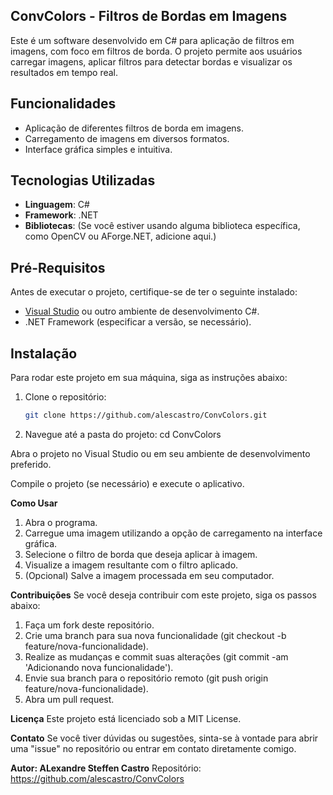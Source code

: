 ## ConvColors - Filtros de Bordas em Imagens

Este é um software desenvolvido em C# para aplicação de filtros em imagens, com foco em filtros de borda. O projeto permite aos usuários carregar imagens, aplicar filtros para detectar bordas e visualizar os resultados em tempo real.

## Funcionalidades

- Aplicação de diferentes filtros de borda em imagens.
- Carregamento de imagens em diversos formatos.
- Interface gráfica simples e intuitiva.

## Tecnologias Utilizadas

- **Linguagem**: C#
- **Framework**: .NET
- **Bibliotecas**: (Se você estiver usando alguma biblioteca específica, como OpenCV ou AForge.NET, adicione aqui.)

## Pré-Requisitos

Antes de executar o projeto, certifique-se de ter o seguinte instalado:

- [Visual Studio](https://visualstudio.microsoft.com/) ou outro ambiente de desenvolvimento C#.
- .NET Framework (especificar a versão, se necessário).

## Instalação

Para rodar este projeto em sua máquina, siga as instruções abaixo:

1. Clone o repositório:

   ```bash
   git clone https://github.com/alescastro/ConvColors.git

2. Navegue até a pasta do projeto:
cd ConvColors

Abra o projeto no Visual Studio ou em seu ambiente de desenvolvimento preferido.

Compile o projeto (se necessário) e execute o aplicativo.

**Como Usar**
1. Abra o programa.
2. Carregue uma imagem utilizando a opção de carregamento na interface gráfica.
3. Selecione o filtro de borda que deseja aplicar à imagem.
4. Visualize a imagem resultante com o filtro aplicado.
5. (Opcional) Salve a imagem processada em seu computador.

**Contribuições**
Se você deseja contribuir com este projeto, siga os passos abaixo:

1. Faça um fork deste repositório.
2. Crie uma branch para sua nova funcionalidade (git checkout -b feature/nova-funcionalidade).
3. Realize as mudanças e commit suas alterações (git commit -am 'Adicionando nova funcionalidade').
4. Envie sua branch para o repositório remoto (git push origin feature/nova-funcionalidade).
5. Abra um pull request.

**Licença**
Este projeto está licenciado sob a MIT License.

**Contato**
Se você tiver dúvidas ou sugestões, sinta-se à vontade para abrir uma "issue" no repositório ou entrar em contato diretamente comigo.

**Autor: ALexandre Steffen Castro**
Repositório: https://github.com/alescastro/ConvColors

